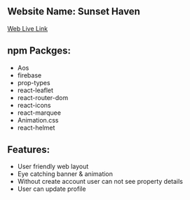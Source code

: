 ## Website Name: Sunset Haven
[Web Live Link](https://66214b89358a740f4ebd0699--zippy-nasturtium-bb18e8.netlify.app)

## npm Packges:
- Aos
- firebase
- prop-types
- react-leaflet
- react-router-dom
- react-icons
- react-marquee
- Animation.css
- react-helmet


## Features:
- User friendly web layout
- Eye catching banner & animation
- Without create account user can not see property details
- User can update profile




